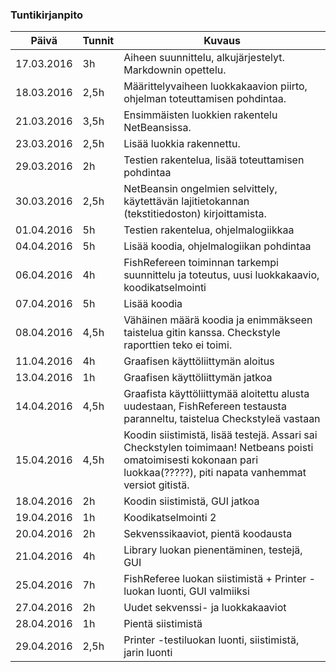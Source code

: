### Tuntikirjanpito
Päivä | Tunnit | Kuvaus
--------------- | ----- | ------
17.03.2016 | 3h | Aiheen suunnittelu, alkujärjestelyt. Markdownin opettelu.
18.03.2016 | 2,5h | Määrittelyvaiheen luokkakaavion piirto, ohjelman toteuttamisen pohdintaa.
21.03.2016 | 3,5h | Ensimmäisten luokkien rakentelu NetBeansissa.
23.03.2016 | 2,5h | Lisää luokkia rakennettu.
29.03.2016 | 2h | Testien rakentelua, lisää toteuttamisen pohdintaa
30.03.2016 | 2,5h | NetBeansin ongelmien selvittely, käytettävän lajitietokannan (tekstitiedoston) kirjoittamista.
01.04.2016 | 5h | Testien rakentelua, ohjelmalogiikkaa
04.04.2016 | 5h | Lisää koodia, ohjelmalogiikan pohdintaa
06.04.2016 | 4h | FishRefereen toiminnan tarkempi suunnittelu ja toteutus, uusi luokkakaavio, koodikatselmointi
07.04.2016 | 5h | Lisää koodia
08.04.2016 | 4,5h | Vähäinen määrä koodia ja enimmäkseen taistelua gitin kanssa. Checkstyle raporttien teko ei toimi.
11.04.2016 | 4h | Graafisen käyttöliittymän aloitus 
13.04.2016 | 1h | Graafisen käyttöliittymän jatkoa
14.04.2016 | 4,5h | Graafista käyttöliittymää aloitettu alusta uudestaan, FishRefereen testausta paranneltu, taistelua Checkstyleä vastaan
15.04.2016 | 4,5h | Koodin siistimistä, lisää testejä. Assari sai Checkstylen toimimaan! Netbeans poisti omatoimisesti kokonaan pari luokkaa(?????), piti napata vanhemmat versiot gitistä.
18.04.2016 | 2h | Koodin siistimistä, GUI jatkoa
19.04.2016 | 1h | Koodikatselmointi 2 
20.04.2016 | 2h | Sekvenssikaaviot, pientä koodausta
21.04.2016 | 4h | Library luokan pienentäminen, testejä, GUI
25.04.2016 | 7h | FishReferee luokan siistimistä + Printer -luokan luonti, GUI valmiiksi
27.04.2016 | 2h | Uudet sekvenssi- ja luokkakaaviot
28.04.2016 | 1h | Pientä siistimistä
29.04.2016 | 2,5h | Printer -testiluokan luonti, siistimistä, jarin luonti         
         



